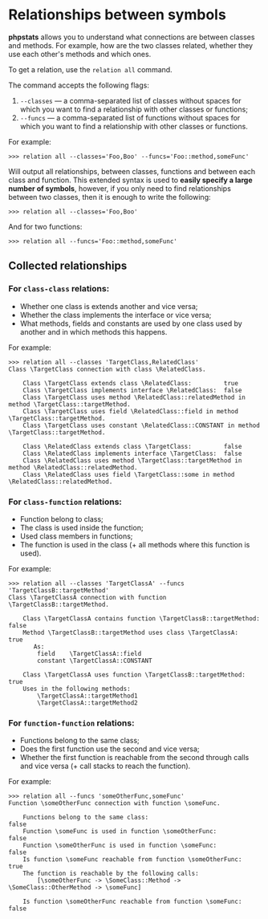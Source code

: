 # Relationships between symbols

**phpstats** allows you to understand what connections are between classes and methods. For example, how are the two classes related, whether they use each other's methods and which ones.

To get a relation, use the `relation all` command.

The command accepts the following flags:

1. `--classes` — a comma-separated list of classes without spaces for which you want to find a relationship with other classes or functions;
2. `--funcs` — a comma-separated list of functions without spaces for which you want to find a relationship with other classes or functions.

For example:

```
>>> relation all --classes='Foo,Boo' --funcs='Foo::method,someFunc'
```

Will output all relationships, between classes, functions and between each class and function. This extended syntax is used to **easily specify a large number of symbols**, however, if you only need to find relationships between two classes, then it is enough to write the following:

```
>>> relation all --classes='Foo,Boo'
```

And for two functions:

```
>>> relation all --funcs='Foo::method,someFunc'
```

## Collected relationships

### For `class-class` relations:

- Whether one class is extends another and vice versa;
- Whether the class implements the interface or vice versa;
- What methods, fields and constants are used by one class used by another and in which methods this happens.

For example:

```
>>> relation all --classes 'TargetClass,RelatedClass'
Class \TargetClass connection with class \RelatedClass.

    Class \TargetClass extends class \RelatedClass:         true
    Class \TargetClass implements interface \RelatedClass:  false
    Class \TargetClass uses method \RelatedClass::relatedMethod in method \TargetClass::targetMethod.
    Class \TargetClass uses field \RelatedClass::field in method \TargetClass::targetMethod.
    Class \TargetClass uses constant \RelatedClass::CONSTANT in method \TargetClass::targetMethod.

    Class \RelatedClass extends class \TargetClass:         false
    Class \RelatedClass implements interface \TargetClass:  false
    Class \RelatedClass uses method \TargetClass::targetMethod in method \RelatedClass::relatedMethod.
    Class \RelatedClass uses field \TargetClass::some in method \RelatedClass::relatedMethod.
```

### For `class-function` relations:

- Function belong to class;
- The class is used inside the function;
- Used class members in functions;
- The function is used in the class (+ all methods where this function is used).

For example:

```
>>> relation all --classes 'TargetClassA' --funcs 'TargetClassB::targetMethod'
Class \TargetClassA connection with function \TargetClassB::targetMethod.

    Class \TargetClassA contains function \TargetClassB::targetMethod:   false
    Method \TargetClassB::targetMethod uses class \TargetClassA:         true
       As:
        field    \TargetClassA::field
        constant \TargetClassA::CONSTANT

    Class \TargetClassA uses function \TargetClassB::targetMethod:       true
    Uses in the following methods:
        \TargetClassA::targetMethod1
        \TargetClassA::targetMethod2
```

### For `function-function` relations:

- Functions belong to the same class;
- Does the first function use the second and vice versa;
- Whether the first function is reachable from the second through calls and vice versa (+ call stacks to reach the function).

For example:

```
>>> relation all --funcs 'someOtherFunc,someFunc'
Function \someOtherFunc connection with function \someFunc.

    Functions belong to the same class:                             false
    Function \someFunc is used in function \someOtherFunc:          false
    Function \someOtherFunc is used in function \someFunc:          false
    Is function \someFunc reachable from function \someOtherFunc:   true
    The function is reachable by the following calls:
        [\someOtherFunc -> \SomeClass::Method -> \SomeClass::OtherMethod -> \someFunc]

    Is function \someOtherFunc reachable from function \someFunc:   false
```

